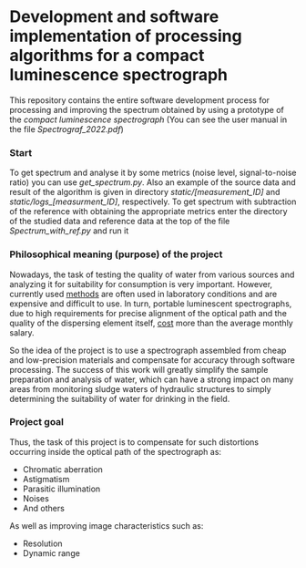 # Development and software implementation of processing algorithms for a compact luminescence spectrograph

This repository contains the entire software development process for processing and improving the spectrum obtained by using a prototype of the _compact luminescence spectrograph_ (You can see the user manual in the file _Spectrograf_2022.pdf_)

### Start
To get spectrum and analyse it by some metrics (noise level, signal-to-noise ratio) you can use *get_spectrum.py*. Also an example of the source data and result of the algorithm is given in directory *static/[measurement_ID]* and *static/logs_[measurment_ID]*, respectively.
To get spectrum with subtraction of the reference with obtaining the appropriate metrics enter the directory of the studied data and reference data at the top of the file *Spectrum_with_ref.py* and run it

### Philosophical meaning (purpose) of the project

Nowadays, the task of testing the quality of water from various sources and analyzing it for suitability for consumption is very important. However, currently used [methods](https://testslab.ru/stati/metody-analiza-vody/#:~:text=%D0%9B%D1%8E%D0%BC%D0%B8%D0%BD%D0%B5%D1%81%D1%86%D0%B5%D0%BD%D1%82%D0%BD%D1%8B%D0%B9%20%D0%B0%D0%BD%D0%B0%D0%BB%D0%B8%D0%B7%20%D0%BF%D0%BE%D0%B7%D0%B2%D0%BE%D0%BB%D1%8F%D0%B5%D1%82%20%D0%BE%D0%B1%D0%BD%D0%B0%D1%80%D1%83%D0%B6%D0%B8%D1%82%D1%8C%20%D0%B8,%D1%81%D0%BE%D0%B5%D0%B4%D0%B8%D0%BD%D0%B5%D0%BD%D0%B8%D0%B9%20%D0%B2%20%D0%BF%D1%80%D0%BE%D0%B1%D0%B0%D1%85%20%D0%BF%D1%80%D0%B8%D0%BC%D0%B5%D0%BD%D1%8F%D1%8E%D1%82%20%D1%85%D1%80%D0%BE%D0%BC%D0%B0%D1%82%D0%BE%D0%B3%D1%80%D0%B0%D1%84%D0%B8%D1%8E) are often used in laboratory conditions and are expensive and difficult to use. In turn, portable luminescent spectrographs, due to high requirements for precise alignment of the optical path and the quality of the dispersing element itself, [cost](https://aliexpress.ru/wholesale?SearchText=fluorescence+spectrophotometer&g=y&page=1&searchInfo=UeihUK8Yw0p7m0kK8rWUKQav9w%2F+9ysNUE3T21jdsWJLiHcifsoBkPSCd0kOhGpzFa0EOTe8gFMFJmEHO18K2KIYu6xu7G3Mqe%2FZXlsYbdJJOnwoRjWnsjJQNIjwp3qp4MeBFHghLjvAXQV2RMfCunpFB+N1qgjskc%2FKLQAv6DNdQraDNjY%3D) more than the average monthly salary.


So the idea of the project is to use a spectrograph assembled from cheap and low-precision materials and compensate for accuracy through software processing. The success of this work will greatly simplify the sample preparation and analysis of water, which can have a strong impact on many areas from monitoring sludge waters of hydraulic structures to simply determining the suitability of water for drinking in the field.

### Project goal
Thus, the task of this project is to compensate for such distortions occurring inside the optical path of the spectrograph as:
- Сhromatic aberration
- Astigmatism
- Parasitic illumination
- Noises
- And others


As well as improving image characteristics such as:
- Resolution
- Dynamic range
